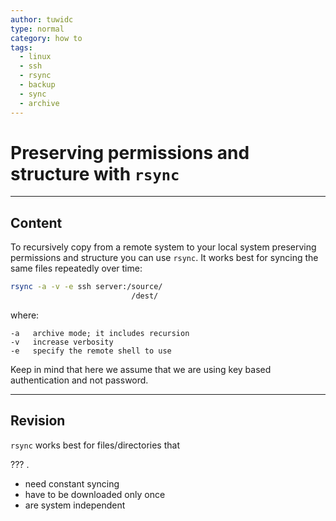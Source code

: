 ```yaml
---
author: tuwidc
type: normal
category: how to
tags:
  - linux
  - ssh
  - rsync
  - backup
  - sync
  - archive
---
```


# Preserving permissions and structure with `rsync`


---

## Content

To recursively copy from a remote system to your local system preserving permissions and structure you can use `rsync`. It works best for syncing the same files repeatedly over time:

```bash
rsync -a -v -e ssh server:/source/
                           /dest/
```

where:

```plain-text
-a   archive mode; it includes recursion
-v   increase verbosity
-e   specify the remote shell to use
```

Keep in mind that here we assume that we are using key based authentication and not password.


---

## Revision

`rsync` works best for files/directories that 

??? . 

- need constant syncing
- have to be downloaded only once
- are system independent
